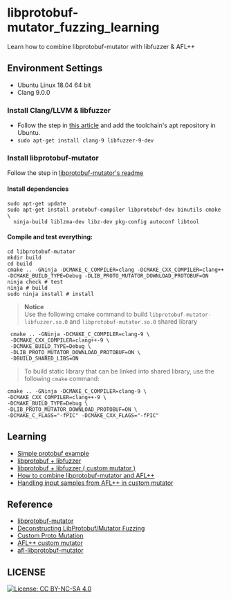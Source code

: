 # libprotobuf-mutator_fuzzing_learning
Learn how to combine libprotobuf-mutator with libfuzzer &amp; AFL++  

## Environment Settings 
* Ubuntu Linux 18.04 64 bit  
* Clang 9.0.0  

### Install Clang/LLVM & libfuzzer  
* Follow the step in [this article](https://linuxhint.com/install-llvm-ubuntu/) and add the toolchain's apt repository in Ubuntu.  
* `sudo apt-get install clang-9 libfuzzer-9-dev`  

### Install libprotobuf-mutator  
Follow the step in [libprotobuf-mutator's readme](https://github.com/google/libprotobuf-mutator/blob/master/README.md)  

#### Install dependencies
```shell
sudo apt-get update
sudo apt-get install protobuf-compiler libprotobuf-dev binutils cmake \
  ninja-build liblzma-dev libz-dev pkg-config autoconf libtool
```

#### Compile and test everything:

```shell
cd libprotobuf-mutator
mkdir build
cd build
cmake .. -GNinja -DCMAKE_C_COMPILER=clang -DCMAKE_CXX_COMPILER=clang++ -DCMAKE_BUILD_TYPE=Debug -DLIB_PROTO_MUTATOR_DOWNLOAD_PROTOBUF=ON
ninja check # test
ninja # build
sudo ninja install # install
```
> **Notice**  
> Use the following cmake command to build `libprotobuf-mutator-libfuzzer.so.0` and `libprotobuf-mutator.so.0` shared library

```shell
 cmake .. -GNinja -DCMAKE_C_COMPILER=clang-9 \ 
 -DCMAKE_CXX_COMPILER=clang++-9 \ 
 -DCMAKE_BUILD_TYPE=Debug \ 
 -DLIB_PROTO_MUTATOR_DOWNLOAD_PROTOBUF=ON \ 
 -DBUILD_SHARED_LIBS=ON
```

> To build static library that can be linked into shared library, use the following `cmake` command:  

```shell
cmake .. -GNinja -DCMAKE_C_COMPILER=clang-9 \
-DCMAKE_CXX_COMPILER=clang++-9 \
-DCMAKE_BUILD_TYPE=Debug \
-DLIB_PROTO_MUTATOR_DOWNLOAD_PROTOBUF=ON \
-DCMAKE_C_FLAGS="-fPIC" -DCMAKE_CXX_FLAGS="-fPIC"
```

## Learning  
* [Simple protobuf example](https://github.com/bruce30262/libprotobuf-mutator_fuzzing_learning/tree/master/1_simple_protobuf)  
* [libprotobuf + libfuzzer](https://github.com/bruce30262/libprotobuf-mutator_fuzzing_learning/tree/master/2_libprotobuf_libfuzzer)  
* [libprotobuf + libfuzzer ( custom mutator )](https://github.com/bruce30262/libprotobuf-mutator_fuzzing_learning/tree/master/3_libprotobuf_libfuzzer_custom_mutator)  
* [How to combine libprotobuf-mutator and AFL++](https://github.com/bruce30262/libprotobuf-mutator_fuzzing_learning/tree/master/4_libprotobuf_aflpp_custom_mutator)  
* [Handling input samples from AFL++ in custom mutator](https://github.com/bruce30262/libprotobuf-mutator_fuzzing_learning/tree/master/5_libprotobuf_aflpp_custom_mutator_input)

## Reference  
* [libprotobuf-mutator](https://github.com/google/libprotobuf-mutator)  
* [Deconstructing LibProtobuf/Mutator Fuzzing](https://bshastry.github.io/2019/01/18/Deconstructing-LPM.html)  
* [Custom Proto Mutation](https://bshastry.github.io/2019/12/27/Custom-Proto-Mutation.html)  
* [AFL++ custom mutator](https://github.com/vanhauser-thc/AFLplusplus/blob/master/docs/custom_mutator.md)  
* [afl-libprotobuf-mutator](https://github.com/thebabush/afl-libprotobuf-mutator/)

## LICENSE  
[![License: CC BY-NC-SA 4.0](https://licensebuttons.net/l/by-nc-sa/4.0/88x31.png)](https://creativecommons.org/licenses/by-nc-sa/4.0/)
